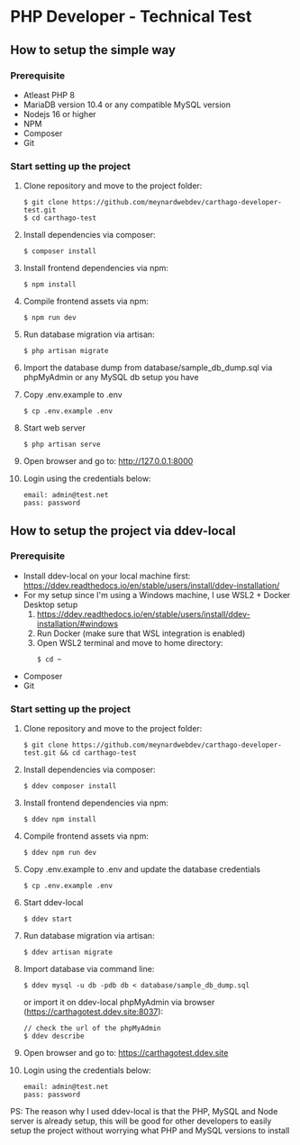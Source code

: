 # PHP Developer - Technical Test

## How to setup the simple way

### Prerequisite

- Atleast PHP 8
- MariaDB version 10.4 or any compatible MySQL version
- Nodejs 16 or higher
- NPM
- Composer
- Git

### Start setting up the project

1. Clone repository and move to the project folder:
    ```
    $ git clone https://github.com/meynardwebdev/carthago-developer-test.git
    $ cd carthago-test
    ```

1. Install dependencies via composer:
    ```
    $ composer install
    ```

1. Install frontend dependencies via npm:
    ```
    $ npm install
    ```

1. Compile frontend assets via npm:
    ```
    $ npm run dev
    ```

1. Run database migration via artisan:
    ```
    $ php artisan migrate
    ```

1. Import the database dump from database/sample_db_dump.sql via phpMyAdmin or any MySQL db setup you have

1. Copy .env.example to .env
    ```
    $ cp .env.example .env
    ```

1. Start web server
    ```
    $ php artisan serve
    ```

1. Open browser and go to: http://127.0.0.1:8000

1. Login using the credentials below:
    ```
    email: admin@test.net
    pass: password
    ```

## How to setup the project via ddev-local

### Prerequisite

- Install ddev-local on your local machine first: https://ddev.readthedocs.io/en/stable/users/install/ddev-installation/
- For my setup since I'm using a Windows machine, I use WSL2 + Docker Desktop setup
    1. https://ddev.readthedocs.io/en/stable/users/install/ddev-installation/#windows
    1. Run Docker (make sure that WSL integration is enabled)
    1. Open WSL2 terminal and move to home directory:
        ```
        $ cd ~ 
        ```
- Composer
- Git

### Start setting up the project

1. Clone repository and move to the project folder:
    ```
    $ git clone https://github.com/meynardwebdev/carthago-developer-test.git && cd carthago-test 
    ```

1. Install dependencies via composer:
    ```
    $ ddev composer install
    ```

1. Install frontend dependencies via npm:
    ```
    $ ddev npm install
    ```

1. Compile frontend assets via npm:
    ```
    $ ddev npm run dev
    ```

1. Copy .env.example to .env and update the database credentials
    ```
    $ cp .env.example .env
    ```

1. Start ddev-local
    ```
    $ ddev start
    ```

1. Run database migration via artisan:
    ```
    $ ddev artisan migrate
    ```

1. Import database via command line:
    ```
    $ ddev mysql -u db -pdb db < database/sample_db_dump.sql
    ```
   or import it on ddev-local phpMyAdmin via browser (https://carthagotest.ddev.site:8037):
   ```
   // check the url of the phpMyAdmin
   $ ddev describe
   ```

1. Open browser and go to: https://carthagotest.ddev.site

1. Login using the credentials below:
    ```
    email: admin@test.net
    pass: password
    ```

PS: The reason why I used ddev-local is that the PHP, MySQL and Node server is already setup, this will be good for other
developers to easily setup the project without worrying what PHP and MySQL versions to install
